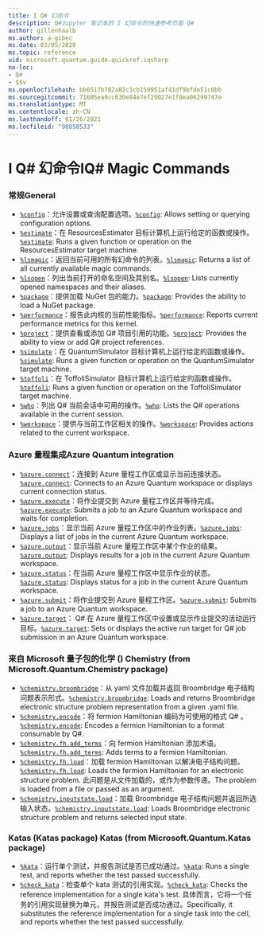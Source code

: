 ```yaml
---
title: I Q# 幻命令
description: Q#Jupyter 笔记本的 I 幻命令的快速参考页面 Q#
author: gillenhaalb
ms.author: a-gibec
ms.date: 03/05/2020
ms.topic: reference
uid: microsoft.quantum.guide.quickref.iqsharp
no-loc:
- Q#
- $$v
ms.openlocfilehash: bb6517b782a82c1cb159951af41df9bfde51c0bb
ms.sourcegitcommit: 71605ea9cc630e84e7ef29027e1f0ea06299747e
ms.translationtype: MT
ms.contentlocale: zh-CN
ms.lasthandoff: 01/26/2021
ms.locfileid: "98858533"
---
```

# <a name="ino-locq-magic-commands"></a><span data-ttu-id="b5470-103">I Q# 幻命令</span><span class="sxs-lookup"><span data-stu-id="b5470-103">IQ# Magic Commands</span></span>

### <a name="general"></a><span data-ttu-id="b5470-104">常规</span><span class="sxs-lookup"><span data-stu-id="b5470-104">General</span></span>

- <span data-ttu-id="b5470-105">[`%config`](xref:microsoft.quantum.iqsharp.magic-ref.config)：允许设置或查询配置选项。</span><span class="sxs-lookup"><span data-stu-id="b5470-105">[`%config`](xref:microsoft.quantum.iqsharp.magic-ref.config): Allows setting or querying configuration options.</span></span>
- <span data-ttu-id="b5470-106">[`%estimate`](xref:microsoft.quantum.iqsharp.magic-ref.estimate)：在 ResourcesEstimator 目标计算机上运行给定的函数或操作。</span><span class="sxs-lookup"><span data-stu-id="b5470-106">[`%estimate`](xref:microsoft.quantum.iqsharp.magic-ref.estimate): Runs a given function or operation on the ResourcesEstimator target machine.</span></span>
- <span data-ttu-id="b5470-107">[`%lsmagic`](xref:microsoft.quantum.iqsharp.magic-ref.lsmagic)：返回当前可用的所有幻命令的列表。</span><span class="sxs-lookup"><span data-stu-id="b5470-107">[`%lsmagic`](xref:microsoft.quantum.iqsharp.magic-ref.lsmagic): Returns a list of all currently available magic commands.</span></span>
- <span data-ttu-id="b5470-108">[`%lsopen`](xref:microsoft.quantum.iqsharp.magic-ref.lsopen)：列出当前打开的命名空间及其别名。</span><span class="sxs-lookup"><span data-stu-id="b5470-108">[`%lsopen`](xref:microsoft.quantum.iqsharp.magic-ref.lsopen): Lists currently opened namespaces and their aliases.</span></span>
- <span data-ttu-id="b5470-109">[`%package`](xref:microsoft.quantum.iqsharp.magic-ref.package)：提供加载 NuGet 包的能力。</span><span class="sxs-lookup"><span data-stu-id="b5470-109">[`%package`](xref:microsoft.quantum.iqsharp.magic-ref.package): Provides the ability to load a NuGet package.</span></span>
- <span data-ttu-id="b5470-110">[`%performance`](xref:microsoft.quantum.iqsharp.magic-ref.performance)：报告此内核的当前性能指标。</span><span class="sxs-lookup"><span data-stu-id="b5470-110">[`%performance`](xref:microsoft.quantum.iqsharp.magic-ref.performance): Reports current performance metrics for this kernel.</span></span>
- <span data-ttu-id="b5470-111">[`%project`](xref:microsoft.quantum.iqsharp.magic-ref.project)：提供查看或添加 Q# 项目引用的功能。</span><span class="sxs-lookup"><span data-stu-id="b5470-111">[`%project`](xref:microsoft.quantum.iqsharp.magic-ref.project): Provides the ability to view or add Q# project references.</span></span> 
- <span data-ttu-id="b5470-112">[`%simulate`](xref:microsoft.quantum.iqsharp.magic-ref.simulate)：在 QuantumSimulator 目标计算机上运行给定的函数或操作。</span><span class="sxs-lookup"><span data-stu-id="b5470-112">[`%simulate`](xref:microsoft.quantum.iqsharp.magic-ref.simulate): Runs a given function or operation on the QuantumSimulator target machine.</span></span>
- <span data-ttu-id="b5470-113">[`%toffoli`](xref:microsoft.quantum.iqsharp.magic-ref.toffoli)：在 ToffoliSimulator 目标计算机上运行给定的函数或操作。</span><span class="sxs-lookup"><span data-stu-id="b5470-113">[`%toffoli`](xref:microsoft.quantum.iqsharp.magic-ref.toffoli): Runs a given function or operation on the ToffoliSimulator target machine.</span></span>
- <span data-ttu-id="b5470-114">[`%who`](xref:microsoft.quantum.iqsharp.magic-ref.who)：列出 Q# 当前会话中可用的操作。</span><span class="sxs-lookup"><span data-stu-id="b5470-114">[`%who`](xref:microsoft.quantum.iqsharp.magic-ref.who): Lists the Q# operations available in the current session.</span></span>
- <span data-ttu-id="b5470-115">[`%workspace`](xref:microsoft.quantum.iqsharp.magic-ref.workspace)：提供与当前工作区相关的操作。</span><span class="sxs-lookup"><span data-stu-id="b5470-115">[`%workspace`](xref:microsoft.quantum.iqsharp.magic-ref.workspace): Provides actions related to the current workspace.</span></span>

### <a name="azure-quantum-integration"></a><span data-ttu-id="b5470-116">Azure 量程集成</span><span class="sxs-lookup"><span data-stu-id="b5470-116">Azure Quantum integration</span></span>

- <span data-ttu-id="b5470-117">[`%azure.connect`](xref:microsoft.quantum.iqsharp.magic-ref.azure.connect)：连接到 Azure 量程工作区或显示当前连接状态。</span><span class="sxs-lookup"><span data-stu-id="b5470-117">[`%azure.connect`](xref:microsoft.quantum.iqsharp.magic-ref.azure.connect): Connects to an Azure Quantum workspace or displays current connection status.</span></span>
- <span data-ttu-id="b5470-118">[`%azure.execute`](xref:microsoft.quantum.iqsharp.magic-ref.azure.execute)：将作业提交到 Azure 量程工作区并等待完成。</span><span class="sxs-lookup"><span data-stu-id="b5470-118">[`%azure.execute`](xref:microsoft.quantum.iqsharp.magic-ref.azure.execute): Submits a job to an Azure Quantum workspace and waits for completion.</span></span>
- <span data-ttu-id="b5470-119">[`%azure.jobs`](xref:microsoft.quantum.iqsharp.magic-ref.azure.jobs)：显示当前 Azure 量程工作区中的作业列表。</span><span class="sxs-lookup"><span data-stu-id="b5470-119">[`%azure.jobs`](xref:microsoft.quantum.iqsharp.magic-ref.azure.jobs): Displays a list of jobs in the current Azure Quantum workspace.</span></span>
- <span data-ttu-id="b5470-120">[`%azure.output`](xref:microsoft.quantum.iqsharp.magic-ref.azure.output)：显示当前 Azure 量程工作区中某个作业的结果。</span><span class="sxs-lookup"><span data-stu-id="b5470-120">[`%azure.output`](xref:microsoft.quantum.iqsharp.magic-ref.azure.output): Displays results for a job in the current Azure Quantum workspace.</span></span>
- <span data-ttu-id="b5470-121">[`%azure.status`](xref:microsoft.quantum.iqsharp.magic-ref.azure.status)：在当前 Azure 量程工作区中显示作业的状态。</span><span class="sxs-lookup"><span data-stu-id="b5470-121">[`%azure.status`](xref:microsoft.quantum.iqsharp.magic-ref.azure.status): Displays status for a job in the current Azure Quantum workspace.</span></span>
- <span data-ttu-id="b5470-122">[`%azure.submit`](xref:microsoft.quantum.iqsharp.magic-ref.azure.submit)：将作业提交到 Azure 量程工作区。</span><span class="sxs-lookup"><span data-stu-id="b5470-122">[`%azure.submit`](xref:microsoft.quantum.iqsharp.magic-ref.azure.submit): Submits a job to an Azure Quantum workspace.</span></span>
- <span data-ttu-id="b5470-123">[`%azure.target`](xref:microsoft.quantum.iqsharp.magic-ref.azure.target)： Q# 在 Azure 量程工作区中设置或显示作业提交的活动运行目标。</span><span class="sxs-lookup"><span data-stu-id="b5470-123">[`%azure.target`](xref:microsoft.quantum.iqsharp.magic-ref.azure.target): Sets or displays the active run target for Q# job submission in an Azure Quantum workspace.</span></span>

### <a name="chemistry-from-microsoftquantumchemistry-package"></a><span data-ttu-id="b5470-124">来自 Microsoft 量子包的化学 () </span><span class="sxs-lookup"><span data-stu-id="b5470-124">Chemistry (from Microsoft.Quantum.Chemistry package)</span></span>

- <span data-ttu-id="b5470-125">[`%chemistry.broombridge`](xref:microsoft.quantum.iqsharp.magic-ref.chemistry.broombridge)：从 yaml 文件加载并返回 Broombridge 电子结构问题表示形式。</span><span class="sxs-lookup"><span data-stu-id="b5470-125">[`%chemistry.broombridge`](xref:microsoft.quantum.iqsharp.magic-ref.chemistry.broombridge): Loads and returns Broombridge electronic structure problem representation from a given .yaml file.</span></span>
- <span data-ttu-id="b5470-126">[`%chemistry.encode`](xref:microsoft.quantum.iqsharp.magic-ref.chemistry.encode)：将 fermion Hamiltonian 编码为可使用的格式 Q# 。</span><span class="sxs-lookup"><span data-stu-id="b5470-126">[`%chemistry.encode`](xref:microsoft.quantum.iqsharp.magic-ref.chemistry.encode): Encodes a fermion Hamiltonian to a format consumable by Q#.</span></span>
- <span data-ttu-id="b5470-127">[`%chemistry.fh.add_terms`](xref:microsoft.quantum.iqsharp.magic-ref.chemistry.fh.add_terms)：向 fermion Hamiltonian 添加术语。</span><span class="sxs-lookup"><span data-stu-id="b5470-127">[`%chemistry.fh.add_terms`](xref:microsoft.quantum.iqsharp.magic-ref.chemistry.fh.add_terms): Adds terms to a fermion Hamiltonian.</span></span>
- <span data-ttu-id="b5470-128">[`%chemistry.fh.load`](xref:microsoft.quantum.iqsharp.magic-ref.chemistry.fh.load)：加载 fermion Hamiltonian 以解决电子结构问题。</span><span class="sxs-lookup"><span data-stu-id="b5470-128">[`%chemistry.fh.load`](xref:microsoft.quantum.iqsharp.magic-ref.chemistry.fh.load): Loads the fermion Hamiltonian for an electronic structure problem.</span></span> <span data-ttu-id="b5470-129">此问题是从文件加载的，或作为参数传递。</span><span class="sxs-lookup"><span data-stu-id="b5470-129">The problem is loaded from a file or passed as an argument.</span></span>
- <span data-ttu-id="b5470-130">[`%chemistry.inputstate.load`](xref:microsoft.quantum.iqsharp.magic-ref.chemistry.inputstate.load)：加载 Broombridge 电子结构问题并返回所选输入状态。</span><span class="sxs-lookup"><span data-stu-id="b5470-130">[`%chemistry.inputstate.load`](xref:microsoft.quantum.iqsharp.magic-ref.chemistry.inputstate.load): Loads Broombridge electronic structure problem and returns selected input state.</span></span>

### <a name="katas-from-microsoftquantumkatas-package"></a><span data-ttu-id="b5470-131">Katas (Katas package) </span><span class="sxs-lookup"><span data-stu-id="b5470-131">Katas (from Microsoft.Quantum.Katas package)</span></span>

- <span data-ttu-id="b5470-132">[`%kata`](xref:microsoft.quantum.iqsharp.magic-ref.kata)：运行单个测试，并报告测试是否已成功通过。</span><span class="sxs-lookup"><span data-stu-id="b5470-132">[`%kata`](xref:microsoft.quantum.iqsharp.magic-ref.kata): Runs a single test, and reports whether the test passed successfully.</span></span>
- <span data-ttu-id="b5470-133">[`%check_kata`](xref:microsoft.quantum.iqsharp.magic-ref.check_kata)：检查单个 kata 测试的引用实现。</span><span class="sxs-lookup"><span data-stu-id="b5470-133">[`%check_kata`](xref:microsoft.quantum.iqsharp.magic-ref.check_kata): Checks the reference implementation for a single kata's test.</span></span>
    <span data-ttu-id="b5470-134">具体而言，它将一个任务的引用实现替换为单元，并报告测试是否成功通过。</span><span class="sxs-lookup"><span data-stu-id="b5470-134">Specifically, it substitutes the reference implementation for a single task into the cell, and reports whether the test passed successfully.</span></span>

